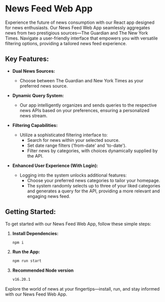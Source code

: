 # News Feed Web App

Experience the future of news consumption with our React app designed for news enthusiasts. Our News Feed Web App seamlessly aggregates news from two prestigious sources—The Guardian and The New York Times. Navigate a user-friendly interface that empowers you with versatile filtering options, providing a tailored news feed experience.

## Key Features:

- **Dual News Sources:**
  - Choose between The Guardian and New York Times as your preferred news source.

- **Dynamic Query System:**
  - Our app intelligently organizes and sends queries to the respective news APIs based on your preferences, ensuring a personalized news stream.

- **Filtering Capabilities:**
  - Utilize a sophisticated filtering interface to:
    - Search for news within your selected source.
    - Set date range filters ('from-date' and 'to-date').
    - Filter news by categories, with choices dynamically supplied by the API.

- **Enhanced User Experience (With Login):**
  - Logging into the system unlocks additional features:
    - Choose your preferred news categories to tailor your homepage.
    - The system randomly selects up to three of your liked categories and generates a query for the API, providing a more relevant and engaging news feed.

## Getting Started:

To get started with our News Feed Web App, follow these simple steps:

1. **Install Dependencies:**
   ```bash
   npm i
   ```

2. **Run the App:**
   ```bash
   npm run start
   ```
3. **Recommended Node version**
   ```bash
   v16.20.1
   ```

Explore the world of news at your fingertips—install, run, and stay informed with our News Feed Web App.
